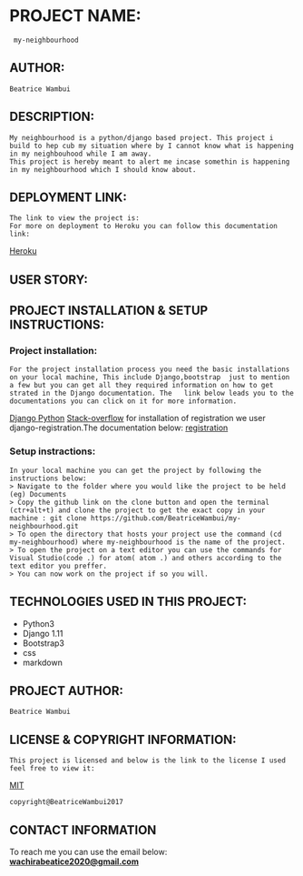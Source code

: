 # PROJECT NAME:
     my-neighbourhood

## AUTHOR:
    Beatrice Wambui

## DESCRIPTION:
    My neighbourhood is a python/django based project. This project i build to hep cub my situation where by I cannot know what is happening in my neighbouhood while I am away.
    This project is hereby meant to alert me incase somethin is happening in my neighbourhood which I should know about.

## DEPLOYMENT LINK:
    The link to view the project is:
    For more on deployment to Heroku you can follow this documentation link:
<a href='https://devcenter.heroku.com/categories/reference'>Heroku</a>

## USER STORY:

## PROJECT INSTALLATION & SETUP INSTRUCTIONS:
### Project installation:
    For the project installation process you need the basic installations on your local machine, This include Django,bootstrap  just to mention a few but you can get all they required information on how to get strated in the Django documentation. The   link below leads you to the documentations you can click on it for more information.
 <a href="https://docs.djangoproject.com/en/ 2.2/">Django  </a>
 <a href="https://docs.python.org/3/">Python</a>
 <a href="https://stackoverflow.com/">Stack-overflow</a>
    for installation of registration we user django-registration.The documentation below:
<a href="https://django-registration.readthedocs.io/en/2.3/index.html">registration</a>
### Setup instractions:
    In your local machine you can get the project by following the instructions below:
    > Navigate to the folder where you would like the project to be held (eg) Documents
    > Copy the github link on the clone button and open the terminal (ctr+alt+t) and clone the project to get the exact copy in your machine : git clone https://github.com/BeatriceWambui/my-neighbourhood.git
    > To open the directory that hosts your project use the command (cd my-neighbourhood) where my-neighbourhood is the name of the project.
    > To open the project on a text editor you can use the commands for Visual Studio(code .) for atom( atom .) and others according to the text editor you preffer.
    > You can now work on the project if so you will. 

## TECHNOLOGIES USED IN THIS PROJECT:
* Python3 
* Django 1.11
* Bootstrap3
* css
* markdown

## PROJECT AUTHOR:
    Beatrice Wambui

## LICENSE & COPYRIGHT INFORMATION:
    This project is licensed and below is the link to the license I used feel free to view it:
<a href="https://github.com/BeatriceWambui/my-neighbourhood/blob/master/LICENSE">MIT</a>

    copyright@BeatriceWambui2017

## CONTACT INFORMATION
 To reach me you can use the email below:
**wachirabeatice2020@gmail.com** 
